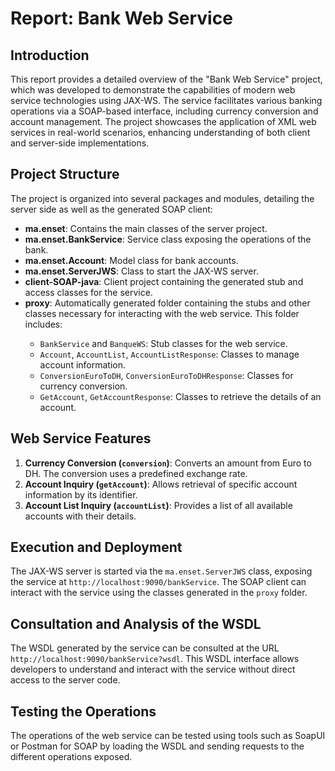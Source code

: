 <h1>Report: Bank Web Service</h1>
    <h2>Introduction</h2>
    <p>This report provides a detailed overview of the "Bank Web Service" project, which was developed to demonstrate the capabilities of modern web service technologies using JAX-WS. The service facilitates various banking operations via a SOAP-based interface, including currency conversion and account management. The project showcases the application of XML web services in real-world scenarios, enhancing understanding of both client and server-side implementations.</p>

  <h2>Project Structure</h2>
    <p>The project is organized into several packages and modules, detailing the server side as well as the generated SOAP client:</p>
    <ul>
        <li><strong>ma.enset</strong>: Contains the main classes of the server project.</li>
        <li><strong>ma.enset.BankService</strong>: Service class exposing the operations of the bank.</li>
        <li><strong>ma.enset.Account</strong>: Model class for bank accounts.</li>
        <li><strong>ma.enset.ServerJWS</strong>: Class to start the JAX-WS server.</li>
        <li><strong>client-SOAP-java</strong>: Client project containing the generated stub and access classes for the service.</li>
        <li><strong>proxy</strong>: Automatically generated folder containing the stubs and other classes necessary for interacting with the web service. This folder includes:</li>
        <ul>
            <li><code>BankService</code> and <code>BanqueWS</code>: Stub classes for the web service.</li>
            <li><code>Account</code>, <code>AccountList</code>, <code>AccountListResponse</code>: Classes to manage account information.</li>
            <li><code>ConversionEuroToDH</code>, <code>ConversionEuroToDHResponse</code>: Classes for currency conversion.</li>
            <li><code>GetAccount</code>, <code>GetAccountResponse</code>: Classes to retrieve the details of an account.</li>
        </ul>
    </ul>

  <h2>Web Service Features</h2>
    <ol>
        <li><strong>Currency Conversion (<code>conversion</code>)</strong>: Converts an amount from Euro to DH. The conversion uses a predefined exchange rate.</li>
        <li><strong>Account Inquiry (<code>getAccount</code>)</strong>: Allows retrieval of specific account information by its identifier.</li>
        <li><strong>Account List Inquiry (<code>accountList</code>)</strong>: Provides a list of all available accounts with their details.</li>
    </ol>

  <h2>Execution and Deployment</h2>
    <p>The JAX-WS server is started via the <code>ma.enset.ServerJWS</code> class, exposing the service at <code>http://localhost:9090/bankService</code>. The SOAP client can interact with the service using the classes generated in the <code>proxy</code> folder.</p>

  <h2>Consultation and Analysis of the WSDL</h2>
    <p>The WSDL generated by the service can be consulted at the URL <code>http://localhost:9090/bankService?wsdl</code>. This WSDL interface allows developers to understand and interact with the service without direct access to the server code.</p>

  <h2>Testing the Operations</h2>
    <p>The operations of the web service can be tested using tools such as SoapUI or Postman for SOAP by loading the WSDL and sending requests to the different operations exposed.</p>
